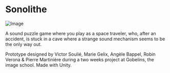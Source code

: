 # Sonolithe

![Image](https://raw.githubusercontent.com/robinverona/sonolithe/main/image.png)

A sound puzzle game where you play as a space traveler, who, after an accident, is stuck in a cave where a strange sound mechanism seems to be the only way out. 

Prototype designed by Victor Soulié, Marie Gelix, Angèle Bappel, Robin Verona & Pierre Martinière during a two weeks project at Gobelins, the image school. Made with Unity.
